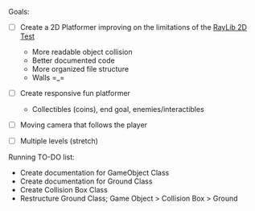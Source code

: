 Goals:
- [ ] Create a 2D Platformer improving on the limitations of the [RayLib 2D Test]()
    - More readable object collision
    - Better documented code
    - More organized file structure
    - Walls =_=
- [ ] Create responsive fun platformer
    - Collectibles (coins), end goal, enemies/interactibles
- [ ] Moving camera that follows the player
- [ ] Multiple levels (stretch)


Running TO-DO list:
- Create documentation for GameObject Class
- Create documentation for Ground Class
- Create Collision Box Class
- Restructure Ground Class; Game Object > Collision Box > Ground 